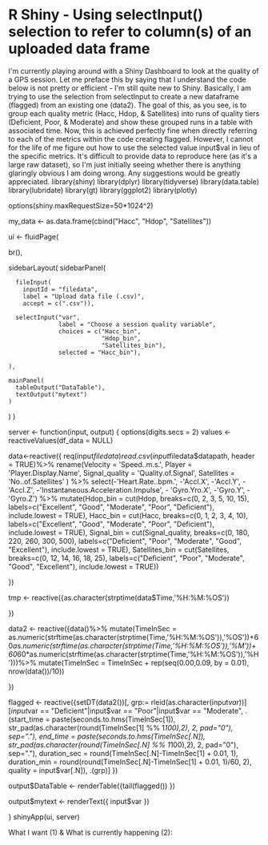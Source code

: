 
# R Shiny - Using selectInput() selection to refer to column(s) of an uploaded data frame

I'm currently playing around with a Shiny Dashboard to look at the quality of a GPS session. Let me preface this by saying that I understand the code below is not pretty or efficient - I'm still quite new to Shiny.
Basically, I am trying to use the selection from selectInput to create a new dataframe (flagged) from an existing one (data2).
The goal of this, as you see, is to group each quality metric (Hacc, Hdop, & Satellites) into runs of quality tiers (Deficient, Poor, & Moderate) and show these grouped runs in a table with associated time.
Now, this is achieved perfectly fine when directly referring to each of the metrics within the code creating flagged. However, I cannot for the life of me figure out how to use the selected value input$val in lieu of the specific metrics.
It's difficult to provide data to reproduce here (as it's a large raw dataset), so I'm just initially seeing whether there is anything glaringly obvious I am doing wrong.
Any suggestions would be greatly appreciated.
library(shiny)
library(dplyr)
library(tidyverse)
library(data.table)
library(lubridate)
library(gt)
library(ggplot2)
library(plotly)

options(shiny.maxRequestSize=50*1024^2)

my_data <- as.data.frame(cbind("Hacc", "Hdop", "Satellites"))

ui <- fluidPage(

  br(),
  
  sidebarLayout(
    sidebarPanel(
      
      fileInput(
        inputId = "filedata",
        label = "Upload data file (.csv)", 
        accept = c(".csv")),
      
      selectInput("var", 
                  label = "Choose a session quality variable",
                  choices = c("Hacc_bin",
                              "Hdop_bin",
                              "Satellites_bin"),
                  selected = "Hacc_bin"),
      
    ),
    
    mainPanel(
      tableOutput("DataTable"),
      textOutput("mytext")
    )
  )
)

server <- function(input, output) {
  options(digits.secs = 2)
  values <- reactiveValues(df_data = NULL)
  
  data<-reactive({
    req(input$filedata)
    read.csv(input$filedata$datapath, header = TRUE)%>% 
      rename(Velocity = 'Speed..m.s.',
             Player = 'Player.Display.Name',
             Signal_quality = 'Quality.of.Signal',
             Satellites = 'No..of.Satellites'
      ) %>%
      select(-'Heart.Rate..bpm.', -'Accl.X', -'Accl.Y', -'Accl.Z',
             -'Instantaneous.Acceleration.Impulse', - 'Gyro.Yro.X', -'Gyro.Y', -'Gyro.Z') %>%
      mutate(Hdop_bin = cut(Hdop, 
                            breaks=c(0, 2, 3, 5, 10, 15), 
                            labels=c("Excellent", "Good", "Moderate", "Poor", "Deficient"),
                            include.lowest = TRUE),
             Hacc_bin = cut(Hacc, breaks=c(0, 1, 2, 3, 4, 10), 
                            labels=c("Excellent", "Good", "Moderate", "Poor", "Deficient"),
                            include.lowest = TRUE),
             Signal_bin = cut(Signal_quality, breaks=c(0, 180, 220, 260, 300, 500), 
                              labels=c("Deficient", "Poor", "Moderate", "Good", "Excellent"), 
                              include.lowest = TRUE),
             Satellites_bin = cut(Satellites, breaks=c(0, 12, 14, 16, 18, 25), 
                                  labels=c("Deficient", "Poor", "Moderate", "Good", "Excellent"),
                                  include.lowest = TRUE))
    
    
  })
  
  tmp <- reactive({as.character(strptime(data$Time,'%H:%M:%OS'))
    
  })
  
  data2 <- reactive({data()%>%
      mutate(TimeInSec = as.numeric(strftime(as.character(strptime(Time,'%H:%M:%OS')),'%OS'))+60*as.numeric(strftime(as.character(strptime(Time,'%H:%M:%OS')),'%M'))+60*60*as.numeric(strftime(as.character(strptime(Time,'%H:%M:%OS')),'%H')))%>%
      mutate(TimeInSec = TimeInSec + rep(seq(0.00,0.09, by = 0.01), nrow(data())/10))
    
  })
  
  
  flagged <- reactive({setDT(data2())[, grp:= rleid(as.character(input$var))][input$var == "Deficient"|input$var == "Poor"|input$var == "Moderate", 
                                                                              .(start_time = paste(seconds.to.hms(TimeInSec[1]), 
                                                                                                   str_pad(as.character(round(TimeInSec[1] %% 1*100),2), 2, pad="0"), 
                                                                                                   sep="."),
                                                                                end_time = paste(seconds.to.hms(TimeInSec[.N]), 
                                                                                                 str_pad(as.character(round(TimeInSec[.N] %% 1*100),2), 2, pad="0"), 
                                                                                                 sep="."),
                                                                                duration_sec = round(TimeInSec[.N]-TimeInSec[1] + 0.01, 1),
                                                                                duration_min = round(round(TimeInSec[.N]-TimeInSec[1] + 0.01, 1)/60, 2),
                                                                                quality = input$var[.N]), 
                                                                              .(grp)]
  })
  
  output$DataTable <- renderTable({tail(flagged())
  })
    
  output$mytext <- renderText({
    input$var
  })
  
}
shinyApp(ui, server)


What I want (1) & What is currently happening (2):



        